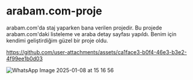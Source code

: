 # arabam.com-proje

arabam.com'da staj yaparken bana verilen projedir. Bu projede arabam.com'daki listeleme ve araba detay sayfası yapıldı. Benim için kendimi geliştirdiğim güzel bir proje oldu.


https://github.com/user-attachments/assets/ca1face3-b0f4-46e3-b3e2-4f99ee1b0d03



![WhatsApp Image 2025-01-08 at 15 16 56](https://github.com/user-attachments/assets/67761d11-644f-4a3d-80d7-0935775765dc)
